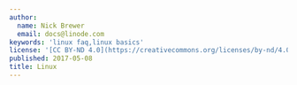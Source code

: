 ```yaml
---
author:
  name: Nick Brewer
  email: docs@linode.com
keywords: 'linux faq,linux basics'
license: '[CC BY-ND 4.0](https://creativecommons.org/licenses/by-nd/4.0)'
published: 2017-05-08
title: Linux
---
```


